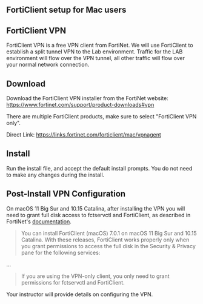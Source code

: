 FortiClient setup for Mac users
-------------------------------


FortiClient VPN
---------------

FortiClient VPN is a free VPN client from FortiNet.
We will use FortiClient to establish a split tunnel VPN to the Lab environment.
Traffic for the LAB environment will flow over the VPN tunnel, all other traffic will flow over your normal network connection.

Download
--------

Download the FortiClient VPN installer from the FortiNet website: https://www.fortinet.com/support/product-downloads#vpn

There are multiple FortiClient products, make sure to select "FortiClient VPN only".

Direct Link: https://links.fortinet.com/forticlient/mac/vpnagent

Install
-------

Run the install file, and accept the default install prompts.
You do not need to make any changes during the install.

Post-Install VPN Configuration
------------------------------

On macOS 11 Big Sur and 10.15 Catalina, after installing the VPN you will need to grant full disk access to fctservctl and FortiClient, as described in FortiNet's [documentation](https://docs.fortinet.com/document/forticlient/7.0.1/macos-release-notes/223986/special-notices).

> You can install FortiClient (macOS) 7.0.1 on macOS 11 Big Sur and 10.15 Catalina. With these releases, FortiClient works properly only when you grant permissions to access the full disk in the Security & Privacy pane for the following services:

...

> If you are using the VPN-only client, you only need to grant permissions for fctservctl and FortiClient.


Your instructor will provide details on configuring the VPN.
